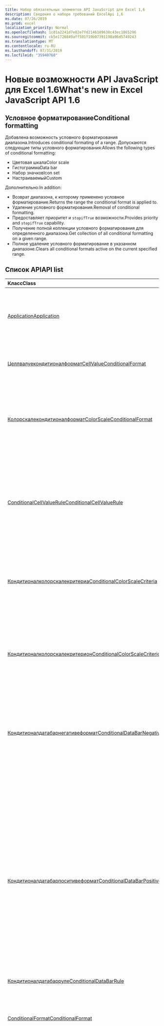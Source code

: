 ```yaml
---
title: Набор обязательных элементов API JavaScript для Excel 1,6
description: Сведения о наборе требований ExcelApi 1,6
ms.date: 07/26/2019
ms.prod: excel
localization_priority: Normal
ms.openlocfilehash: 1c81a2241d7e82e7fd2146189638c43ec1865296
ms.sourcegitcommit: cb5e1726849aff591f19b07391198a96d5749243
ms.translationtype: MT
ms.contentlocale: ru-RU
ms.lasthandoff: 07/31/2019
ms.locfileid: "35940768"
---
```

# <a name="whats-new-in-excel-javascript-api-16"></a><span data-ttu-id="0f545-103">Новые возможности API JavaScript для Excel 1.6</span><span class="sxs-lookup"><span data-stu-id="0f545-103">What's new in Excel JavaScript API 1.6</span></span>

## <a name="conditional-formatting"></a><span data-ttu-id="0f545-104">Условное форматирование</span><span class="sxs-lookup"><span data-stu-id="0f545-104">Conditional formatting</span></span>

<span data-ttu-id="0f545-105">Добавлена возможность условного форматирования диапазона.</span><span class="sxs-lookup"><span data-stu-id="0f545-105">Introduces conditional formating of a range.</span></span> <span data-ttu-id="0f545-106">Допускаются следующие типы условного форматирования:</span><span class="sxs-lookup"><span data-stu-id="0f545-106">Allows the following types of conditional formatting:</span></span>

* <span data-ttu-id="0f545-107">Цветовая шкала</span><span class="sxs-lookup"><span data-stu-id="0f545-107">Color scale</span></span>
* <span data-ttu-id="0f545-108">Гистограмма</span><span class="sxs-lookup"><span data-stu-id="0f545-108">Data bar</span></span>
* <span data-ttu-id="0f545-109">Набор значков</span><span class="sxs-lookup"><span data-stu-id="0f545-109">Icon set</span></span>
* <span data-ttu-id="0f545-110">Настраиваемый</span><span class="sxs-lookup"><span data-stu-id="0f545-110">Custom</span></span>

<span data-ttu-id="0f545-111">Дополнительно:</span><span class="sxs-lookup"><span data-stu-id="0f545-111">In addition:</span></span>

* <span data-ttu-id="0f545-112">Возврат диапазона, к которому применено условное форматирование.</span><span class="sxs-lookup"><span data-stu-id="0f545-112">Returns the range the conditional format is applied to.</span></span>
* <span data-ttu-id="0f545-113">Удаление условного форматирования.</span><span class="sxs-lookup"><span data-stu-id="0f545-113">Removal of conditional formatting.</span></span>
* <span data-ttu-id="0f545-114">Предоставляет приоритет и `stopifTrue` возможности.</span><span class="sxs-lookup"><span data-stu-id="0f545-114">Provides priority and `stopifTrue` capability.</span></span>
* <span data-ttu-id="0f545-115">Получение полной коллекции условного форматирования для определенного диапазона.</span><span class="sxs-lookup"><span data-stu-id="0f545-115">Get collection of all conditional formatting on a given range.</span></span>
* <span data-ttu-id="0f545-116">Полное удаление условного форматирование в указанном диапазоне.</span><span class="sxs-lookup"><span data-stu-id="0f545-116">Clears all conditional formats active on the current specified range.</span></span>

## <a name="api-list"></a><span data-ttu-id="0f545-117">Список API</span><span class="sxs-lookup"><span data-stu-id="0f545-117">API list</span></span>

| <span data-ttu-id="0f545-118">Класс</span><span class="sxs-lookup"><span data-stu-id="0f545-118">Class</span></span> | <span data-ttu-id="0f545-119">Поля</span><span class="sxs-lookup"><span data-stu-id="0f545-119">Fields</span></span> | <span data-ttu-id="0f545-120">Описание</span><span class="sxs-lookup"><span data-stu-id="0f545-120">Description</span></span> |
|:---|:---|:---|
|[<span data-ttu-id="0f545-121">Application</span><span class="sxs-lookup"><span data-stu-id="0f545-121">Application</span></span>](/javascript/api/excel/excel.application)|[<span data-ttu-id="0f545-122">Суспендапикалкулатионунтилнекстсинк ()</span><span class="sxs-lookup"><span data-stu-id="0f545-122">suspendApiCalculationUntilNextSync()</span></span>](/javascript/api/excel/excel.application#suspendapicalculationuntilnextsync--)|<span data-ttu-id="0f545-p102">Приостанавливает вычисление до вызова следующего "context.sync()". После этого за пересчет книги и распространение всех зависимостей несет ответственность разработчик.</span><span class="sxs-lookup"><span data-stu-id="0f545-p102">Suspends calculation until the next "context.sync()" is called. Once set, it is the developer's responsibility to re-calc the workbook, to ensure that any dependencies are propagated.</span></span>|
|[<span data-ttu-id="0f545-125">Целлвалуекондитионалформат</span><span class="sxs-lookup"><span data-stu-id="0f545-125">CellValueConditionalFormat</span></span>](/javascript/api/excel/excel.cellvalueconditionalformat)|[<span data-ttu-id="0f545-126">format</span><span class="sxs-lookup"><span data-stu-id="0f545-126">format</span></span>](/javascript/api/excel/excel.cellvalueconditionalformat#format)|<span data-ttu-id="0f545-127">Возвращает объект Format, который инкапсулирует шрифты условного форматирования, заливки, границы и другие свойства.</span><span class="sxs-lookup"><span data-stu-id="0f545-127">Returns a format object, encapsulating the conditional formats font, fill, borders, and other properties.</span></span>|
||[<span data-ttu-id="0f545-128">правила</span><span class="sxs-lookup"><span data-stu-id="0f545-128">rule</span></span>](/javascript/api/excel/excel.cellvalueconditionalformat#rule)|<span data-ttu-id="0f545-129">Представляет объект Rule в этом условном форматировании.</span><span class="sxs-lookup"><span data-stu-id="0f545-129">Represents the Rule object on this conditional format.</span></span>|
|[<span data-ttu-id="0f545-130">Колорскалекондитионалформат</span><span class="sxs-lookup"><span data-stu-id="0f545-130">ColorScaleConditionalFormat</span></span>](/javascript/api/excel/excel.colorscaleconditionalformat)|[<span data-ttu-id="0f545-131">criteria</span><span class="sxs-lookup"><span data-stu-id="0f545-131">criteria</span></span>](/javascript/api/excel/excel.colorscaleconditionalformat#criteria)|<span data-ttu-id="0f545-132">Критерии цветовой шкалы.</span><span class="sxs-lookup"><span data-stu-id="0f545-132">The criteria of the color scale.</span></span> <span data-ttu-id="0f545-133">При использовании цветовой шкалы с двумя координатами средняя точка является необязательной.</span><span class="sxs-lookup"><span data-stu-id="0f545-133">Midpoint is optional when using a two point color scale.</span></span>|
||[<span data-ttu-id="0f545-134">Сриколорскале</span><span class="sxs-lookup"><span data-stu-id="0f545-134">threeColorScale</span></span>](/javascript/api/excel/excel.colorscaleconditionalformat#threecolorscale)|<span data-ttu-id="0f545-135">Если задано значение true, цветовая шкала будет иметь три точки (минимальная, средняя, максимальная), в противном случае будет существовать два (минимум, максимум).</span><span class="sxs-lookup"><span data-stu-id="0f545-135">If true the color scale will have three points (minimum, midpoint, maximum), otherwise it will have two (minimum, maximum).</span></span>|
|[<span data-ttu-id="0f545-136">ConditionalCellValueRule</span><span class="sxs-lookup"><span data-stu-id="0f545-136">ConditionalCellValueRule</span></span>](/javascript/api/excel/excel.conditionalcellvaluerule)|[<span data-ttu-id="0f545-137">Formula1</span><span class="sxs-lookup"><span data-stu-id="0f545-137">formula1</span></span>](/javascript/api/excel/excel.conditionalcellvaluerule#formula1)|<span data-ttu-id="0f545-138">Формула, с помощью которой при необходимости оценивается правило условного форматирования.</span><span class="sxs-lookup"><span data-stu-id="0f545-138">The formula, if required, to evaluate the conditional format rule on.</span></span>|
||[<span data-ttu-id="0f545-139">formula2</span><span class="sxs-lookup"><span data-stu-id="0f545-139">formula2</span></span>](/javascript/api/excel/excel.conditionalcellvaluerule#formula2)|<span data-ttu-id="0f545-140">Формула, с помощью которой при необходимости оценивается правило условного форматирования.</span><span class="sxs-lookup"><span data-stu-id="0f545-140">The formula, if required, to evaluate the conditional format rule on.</span></span>|
||[<span data-ttu-id="0f545-141">or</span><span class="sxs-lookup"><span data-stu-id="0f545-141">operator</span></span>](/javascript/api/excel/excel.conditionalcellvaluerule#operator)|<span data-ttu-id="0f545-142">Оператор условного форматирования текста.</span><span class="sxs-lookup"><span data-stu-id="0f545-142">The operator of the text conditional format.</span></span>|
|[<span data-ttu-id="0f545-143">Кондитионалколорскалекритериа</span><span class="sxs-lookup"><span data-stu-id="0f545-143">ConditionalColorScaleCriteria</span></span>](/javascript/api/excel/excel.conditionalcolorscalecriteria)|[<span data-ttu-id="0f545-144">maximum</span><span class="sxs-lookup"><span data-stu-id="0f545-144">maximum</span></span>](/javascript/api/excel/excel.conditionalcolorscalecriteria#maximum)|<span data-ttu-id="0f545-145">Условие цветовой шкалы "максимальная точка".</span><span class="sxs-lookup"><span data-stu-id="0f545-145">The maximum point Color Scale Criterion.</span></span>|
||[<span data-ttu-id="0f545-146">точка</span><span class="sxs-lookup"><span data-stu-id="0f545-146">midpoint</span></span>](/javascript/api/excel/excel.conditionalcolorscalecriteria#midpoint)|<span data-ttu-id="0f545-147">Условие цветовой шкалы "средняя точка", если используется трехцветная цветовая шкала.</span><span class="sxs-lookup"><span data-stu-id="0f545-147">The midpoint Color Scale Criterion if the color scale is a 3-color scale.</span></span>|
||[<span data-ttu-id="0f545-148">minimum</span><span class="sxs-lookup"><span data-stu-id="0f545-148">minimum</span></span>](/javascript/api/excel/excel.conditionalcolorscalecriteria#minimum)|<span data-ttu-id="0f545-149">Условие цветовой шкалы "минимальная точка".</span><span class="sxs-lookup"><span data-stu-id="0f545-149">The minimum point Color Scale Criterion.</span></span>|
|[<span data-ttu-id="0f545-150">Кондитионалколорскалекритерион</span><span class="sxs-lookup"><span data-stu-id="0f545-150">ConditionalColorScaleCriterion</span></span>](/javascript/api/excel/excel.conditionalcolorscalecriterion)|[<span data-ttu-id="0f545-151">color</span><span class="sxs-lookup"><span data-stu-id="0f545-151">color</span></span>](/javascript/api/excel/excel.conditionalcolorscalecriterion#color)|<span data-ttu-id="0f545-152">Цветовое HTML-представление цвета цветовой шкалы.</span><span class="sxs-lookup"><span data-stu-id="0f545-152">HTML color code representation of the color scale color.</span></span> <span data-ttu-id="0f545-153">Например,</span><span class="sxs-lookup"><span data-stu-id="0f545-153">E.g.</span></span> <span data-ttu-id="0f545-154">#FF0000 обозначает красный.</span><span class="sxs-lookup"><span data-stu-id="0f545-154">#FF0000 represents Red.</span></span>|
||[<span data-ttu-id="0f545-155">formula</span><span class="sxs-lookup"><span data-stu-id="0f545-155">formula</span></span>](/javascript/api/excel/excel.conditionalcolorscalecriterion#formula)|<span data-ttu-id="0f545-156">Число, формула или значение NULL (если указан тип LowestValue).</span><span class="sxs-lookup"><span data-stu-id="0f545-156">A number, a formula, or null (if Type is LowestValue).</span></span>|
||[<span data-ttu-id="0f545-157">type</span><span class="sxs-lookup"><span data-stu-id="0f545-157">type</span></span>](/javascript/api/excel/excel.conditionalcolorscalecriterion#type)|<span data-ttu-id="0f545-158">Какова должна основываться Условная формула условия.</span><span class="sxs-lookup"><span data-stu-id="0f545-158">What the criterion conditional formula should be based on.</span></span>|
|[<span data-ttu-id="0f545-159">Кондитионалдатабарнегативеформат</span><span class="sxs-lookup"><span data-stu-id="0f545-159">ConditionalDataBarNegativeFormat</span></span>](/javascript/api/excel/excel.conditionaldatabarnegativeformat)|[<span data-ttu-id="0f545-160">borderColor</span><span class="sxs-lookup"><span data-stu-id="0f545-160">borderColor</span></span>](/javascript/api/excel/excel.conditionaldatabarnegativeformat#bordercolor)|<span data-ttu-id="0f545-161">HTML-код, представляющий цвет линии границы в виде #RRGGBB (например, FFA500) или в виде ключевого слова (например, orange).</span><span class="sxs-lookup"><span data-stu-id="0f545-161">HTML color code representing the color of the border line, of the form #RRGGBB (e.g. "FFA500") or as a named HTML color (e.g. "orange").</span></span>|
||[<span data-ttu-id="0f545-162">fillColor</span><span class="sxs-lookup"><span data-stu-id="0f545-162">fillColor</span></span>](/javascript/api/excel/excel.conditionaldatabarnegativeformat#fillcolor)|<span data-ttu-id="0f545-163">HTML-код, представляющий цвет заливки в виде #RRGGBB (например, FFA500) или в виде ключевого слова (например, orange).</span><span class="sxs-lookup"><span data-stu-id="0f545-163">HTML color code representing the fill color, of the form #RRGGBB (e.g. "FFA500") or as a named HTML color (e.g. "orange").</span></span>|
||[<span data-ttu-id="0f545-164">Матчпоситивебордерколор</span><span class="sxs-lookup"><span data-stu-id="0f545-164">matchPositiveBorderColor</span></span>](/javascript/api/excel/excel.conditionaldatabarnegativeformat#matchpositivebordercolor)|<span data-ttu-id="0f545-165">Указывает, имеет ли отрицательная гистограмма тот же цвет границы, что и положительная.</span><span class="sxs-lookup"><span data-stu-id="0f545-165">Boolean representation of whether or not the negative DataBar has the same border color as the positive DataBar.</span></span>|
||[<span data-ttu-id="0f545-166">Матчпоситивефиллколор</span><span class="sxs-lookup"><span data-stu-id="0f545-166">matchPositiveFillColor</span></span>](/javascript/api/excel/excel.conditionaldatabarnegativeformat#matchpositivefillcolor)|<span data-ttu-id="0f545-167">Указывает, имеет ли отрицательная гистограмма тот же цвет заливки, что и положительная.</span><span class="sxs-lookup"><span data-stu-id="0f545-167">Boolean representation of whether or not the negative DataBar has the same fill color as the positive DataBar.</span></span>|
|[<span data-ttu-id="0f545-168">Кондитионалдатабарпоситивеформат</span><span class="sxs-lookup"><span data-stu-id="0f545-168">ConditionalDataBarPositiveFormat</span></span>](/javascript/api/excel/excel.conditionaldatabarpositiveformat)|[<span data-ttu-id="0f545-169">borderColor</span><span class="sxs-lookup"><span data-stu-id="0f545-169">borderColor</span></span>](/javascript/api/excel/excel.conditionaldatabarpositiveformat#bordercolor)|<span data-ttu-id="0f545-170">HTML-код, представляющий цвет линии границы в виде #RRGGBB (например, FFA500) или в виде ключевого слова (например, orange).</span><span class="sxs-lookup"><span data-stu-id="0f545-170">HTML color code representing the color of the border line, of the form #RRGGBB (e.g. "FFA500") or as a named HTML color (e.g. "orange").</span></span>|
||[<span data-ttu-id="0f545-171">fillColor</span><span class="sxs-lookup"><span data-stu-id="0f545-171">fillColor</span></span>](/javascript/api/excel/excel.conditionaldatabarpositiveformat#fillcolor)|<span data-ttu-id="0f545-172">HTML-код, представляющий цвет заливки в виде #RRGGBB (например, FFA500) или в виде ключевого слова (например, orange).</span><span class="sxs-lookup"><span data-stu-id="0f545-172">HTML color code representing the fill color, of the form #RRGGBB (e.g. "FFA500") or as a named HTML color (e.g. "orange").</span></span>|
||[<span data-ttu-id="0f545-173">Градиентфилл</span><span class="sxs-lookup"><span data-stu-id="0f545-173">gradientFill</span></span>](/javascript/api/excel/excel.conditionaldatabarpositiveformat#gradientfill)|<span data-ttu-id="0f545-174">Логическое значение, которое указывает, имеет ли гистограмма градиент.</span><span class="sxs-lookup"><span data-stu-id="0f545-174">Boolean representation of whether or not the DataBar has a gradient.</span></span>|
|[<span data-ttu-id="0f545-175">Кондитионалдатабарруле</span><span class="sxs-lookup"><span data-stu-id="0f545-175">ConditionalDataBarRule</span></span>](/javascript/api/excel/excel.conditionaldatabarrule)|[<span data-ttu-id="0f545-176">formula</span><span class="sxs-lookup"><span data-stu-id="0f545-176">formula</span></span>](/javascript/api/excel/excel.conditionaldatabarrule#formula)|<span data-ttu-id="0f545-177">Формула, с помощью которой при необходимости оценивается правило гистограммы.</span><span class="sxs-lookup"><span data-stu-id="0f545-177">The formula, if required, to evaluate the databar rule on.</span></span>|
||[<span data-ttu-id="0f545-178">type</span><span class="sxs-lookup"><span data-stu-id="0f545-178">type</span></span>](/javascript/api/excel/excel.conditionaldatabarrule#type)|<span data-ttu-id="0f545-179">Тип правила для гистограмма.</span><span class="sxs-lookup"><span data-stu-id="0f545-179">The type of rule for the databar.</span></span>|
|[<span data-ttu-id="0f545-180">ConditionalFormat</span><span class="sxs-lookup"><span data-stu-id="0f545-180">ConditionalFormat</span></span>](/javascript/api/excel/excel.conditionalformat)|[<span data-ttu-id="0f545-181">delete()</span><span class="sxs-lookup"><span data-stu-id="0f545-181">delete()</span></span>](/javascript/api/excel/excel.conditionalformat#delete--)|<span data-ttu-id="0f545-182">Удаляет это условное форматирование.</span><span class="sxs-lookup"><span data-stu-id="0f545-182">Deletes this conditional format.</span></span>|
||[<span data-ttu-id="0f545-183">getRange()</span><span class="sxs-lookup"><span data-stu-id="0f545-183">getRange()</span></span>](/javascript/api/excel/excel.conditionalformat#getrange--)|<span data-ttu-id="0f545-184">Возврат диапазона, к которому применено условное форматирование.</span><span class="sxs-lookup"><span data-stu-id="0f545-184">Returns the range the conditonal format is applied to.</span></span> <span data-ttu-id="0f545-185">Выдает ошибку, если условное форматирование применяется к нескольким диапазонам.</span><span class="sxs-lookup"><span data-stu-id="0f545-185">Throws an error if the conditional format is applied to multiple ranges.</span></span> <span data-ttu-id="0f545-186">Только для чтения.</span><span class="sxs-lookup"><span data-stu-id="0f545-186">Read-only.</span></span>|
||[<span data-ttu-id="0f545-187">getRangeOrNullObject()</span><span class="sxs-lookup"><span data-stu-id="0f545-187">getRangeOrNullObject()</span></span>](/javascript/api/excel/excel.conditionalformat#getrangeornullobject--)|<span data-ttu-id="0f545-188">Возвращает диапазон, к которому применяется формат кондитонал, или пустой объект, если условное форматирование применяется к нескольким диапазонам.</span><span class="sxs-lookup"><span data-stu-id="0f545-188">Returns the range the conditonal format is applied to, or a null object if the conditional format is applied to multiple ranges.</span></span> <span data-ttu-id="0f545-189">Только для чтения.</span><span class="sxs-lookup"><span data-stu-id="0f545-189">Read-only.</span></span>|
||[<span data-ttu-id="0f545-190">важную</span><span class="sxs-lookup"><span data-stu-id="0f545-190">priority</span></span>](/javascript/api/excel/excel.conditionalformat#priority)|<span data-ttu-id="0f545-191">Приоритет (или индекс) в коллекции условных форматов, в которой в настоящее время существует данное условное форматирование.</span><span class="sxs-lookup"><span data-stu-id="0f545-191">The priority (or index) within the conditional format collection that this conditional format currently exists in.</span></span> <span data-ttu-id="0f545-192">Изменение также</span><span class="sxs-lookup"><span data-stu-id="0f545-192">Changing this also</span></span>|
||[<span data-ttu-id="0f545-193">cellValue</span><span class="sxs-lookup"><span data-stu-id="0f545-193">cellValue</span></span>](/javascript/api/excel/excel.conditionalformat#cellvalue)|<span data-ttu-id="0f545-194">Возвращает свойства условного форматирования значения ячейки, если текущим условным форматированием является тип CellValue.</span><span class="sxs-lookup"><span data-stu-id="0f545-194">Returns the cell value conditional format properties if the current conditional format is a CellValue type.</span></span>|
||[<span data-ttu-id="0f545-195">Целлвалуеорнуллобжект</span><span class="sxs-lookup"><span data-stu-id="0f545-195">cellValueOrNullObject</span></span>](/javascript/api/excel/excel.conditionalformat#cellvalueornullobject)|<span data-ttu-id="0f545-196">Возвращает свойства условного форматирования значения ячейки, если текущим условным форматированием является тип CellValue.</span><span class="sxs-lookup"><span data-stu-id="0f545-196">Returns the cell value conditional format properties if the current conditional format is a CellValue type.</span></span>|
||[<span data-ttu-id="0f545-197">Справа</span><span class="sxs-lookup"><span data-stu-id="0f545-197">colorScale</span></span>](/javascript/api/excel/excel.conditionalformat#colorscale)|<span data-ttu-id="0f545-198">Возвращает свойства условного форматирования цветовой шкалы, если текущим условным форматированием является тип цветовой шкалы.</span><span class="sxs-lookup"><span data-stu-id="0f545-198">Returns the ColorScale conditional format properties if the current conditional format is an ColorScale type.</span></span> <span data-ttu-id="0f545-199">Только для чтения.</span><span class="sxs-lookup"><span data-stu-id="0f545-199">Read-only.</span></span>|
||[<span data-ttu-id="0f545-200">Колорскалеорнуллобжект</span><span class="sxs-lookup"><span data-stu-id="0f545-200">colorScaleOrNullObject</span></span>](/javascript/api/excel/excel.conditionalformat#colorscaleornullobject)|<span data-ttu-id="0f545-201">Возвращает свойства условного форматирования цветовой шкалы, если текущим условным форматированием является тип цветовой шкалы.</span><span class="sxs-lookup"><span data-stu-id="0f545-201">Returns the ColorScale conditional format properties if the current conditional format is an ColorScale type.</span></span> <span data-ttu-id="0f545-202">Только для чтения.</span><span class="sxs-lookup"><span data-stu-id="0f545-202">Read-only.</span></span>|
||[<span data-ttu-id="0f545-203">собственный</span><span class="sxs-lookup"><span data-stu-id="0f545-203">custom</span></span>](/javascript/api/excel/excel.conditionalformat#custom)|<span data-ttu-id="0f545-204">Возвращает свойства настраиваемого условного форматирования, если текущим условным форматированием является настраиваемый тип.</span><span class="sxs-lookup"><span data-stu-id="0f545-204">Returns the custom conditional format properties if the current conditional format is a custom type.</span></span> <span data-ttu-id="0f545-205">Только для чтения.</span><span class="sxs-lookup"><span data-stu-id="0f545-205">Read-only.</span></span>|
||[<span data-ttu-id="0f545-206">Кустоморнуллобжект</span><span class="sxs-lookup"><span data-stu-id="0f545-206">customOrNullObject</span></span>](/javascript/api/excel/excel.conditionalformat#customornullobject)|<span data-ttu-id="0f545-207">Возвращает свойства настраиваемого условного форматирования, если текущим условным форматированием является настраиваемый тип.</span><span class="sxs-lookup"><span data-stu-id="0f545-207">Returns the custom conditional format properties if the current conditional format is a custom type.</span></span> <span data-ttu-id="0f545-208">Только для чтения.</span><span class="sxs-lookup"><span data-stu-id="0f545-208">Read-only.</span></span>|
||[<span data-ttu-id="0f545-209">Гистограмма</span><span class="sxs-lookup"><span data-stu-id="0f545-209">dataBar</span></span>](/javascript/api/excel/excel.conditionalformat#databar)|<span data-ttu-id="0f545-210">Возвращает свойства гистограммы, если текущим условным форматированием является панель данных.</span><span class="sxs-lookup"><span data-stu-id="0f545-210">Returns the data bar properties if the current conditional format is a data bar.</span></span> <span data-ttu-id="0f545-211">Только для чтения.</span><span class="sxs-lookup"><span data-stu-id="0f545-211">Read-only.</span></span>|
||[<span data-ttu-id="0f545-212">Датабарорнуллобжект</span><span class="sxs-lookup"><span data-stu-id="0f545-212">dataBarOrNullObject</span></span>](/javascript/api/excel/excel.conditionalformat#databarornullobject)|<span data-ttu-id="0f545-213">Возвращает свойства гистограммы, если текущим условным форматированием является панель данных.</span><span class="sxs-lookup"><span data-stu-id="0f545-213">Returns the data bar properties if the current conditional format is a data bar.</span></span> <span data-ttu-id="0f545-214">Только для чтения.</span><span class="sxs-lookup"><span data-stu-id="0f545-214">Read-only.</span></span>|
||[<span data-ttu-id="0f545-215">iconSet</span><span class="sxs-lookup"><span data-stu-id="0f545-215">iconSet</span></span>](/javascript/api/excel/excel.conditionalformat#iconset)|<span data-ttu-id="0f545-216">Возвращает свойства условного форматирования набора значков, если текущим условным форматированием является тип набора значков.</span><span class="sxs-lookup"><span data-stu-id="0f545-216">Returns the IconSet conditional format properties if the current conditional format is an IconSet type.</span></span> <span data-ttu-id="0f545-217">Только для чтения.</span><span class="sxs-lookup"><span data-stu-id="0f545-217">Read-only.</span></span>|
||[<span data-ttu-id="0f545-218">Иконсеторнуллобжект</span><span class="sxs-lookup"><span data-stu-id="0f545-218">iconSetOrNullObject</span></span>](/javascript/api/excel/excel.conditionalformat#iconsetornullobject)|<span data-ttu-id="0f545-219">Возвращает свойства условного форматирования набора значков, если текущим условным форматированием является тип набора значков.</span><span class="sxs-lookup"><span data-stu-id="0f545-219">Returns the IconSet conditional format properties if the current conditional format is an IconSet type.</span></span> <span data-ttu-id="0f545-220">Только для чтения.</span><span class="sxs-lookup"><span data-stu-id="0f545-220">Read-only.</span></span>|
||[<span data-ttu-id="0f545-221">id</span><span class="sxs-lookup"><span data-stu-id="0f545-221">id</span></span>](/javascript/api/excel/excel.conditionalformat#id)|<span data-ttu-id="0f545-222">Приоритет условного форматирования в пределах текущего класса ConditionalFormatCollection.</span><span class="sxs-lookup"><span data-stu-id="0f545-222">The Priority of the Conditional Format within the current ConditionalFormatCollection.</span></span> <span data-ttu-id="0f545-223">Только для чтения.</span><span class="sxs-lookup"><span data-stu-id="0f545-223">Read-only.</span></span>|
||[<span data-ttu-id="0f545-224">набора</span><span class="sxs-lookup"><span data-stu-id="0f545-224">preset</span></span>](/javascript/api/excel/excel.conditionalformat#preset)|<span data-ttu-id="0f545-225">Возвращает условное форматирование предварительно установленных условий.</span><span class="sxs-lookup"><span data-stu-id="0f545-225">Returns the preset criteria conditional format.</span></span> <span data-ttu-id="0f545-226">Дополнительные сведения см. в статье Excel. Пресеткритериакондитионалформат.</span><span class="sxs-lookup"><span data-stu-id="0f545-226">See Excel.PresetCriteriaConditionalFormat for more details.</span></span>|
||[<span data-ttu-id="0f545-227">Пресеторнуллобжект</span><span class="sxs-lookup"><span data-stu-id="0f545-227">presetOrNullObject</span></span>](/javascript/api/excel/excel.conditionalformat#presetornullobject)|<span data-ttu-id="0f545-228">Возвращает условное форматирование предварительно установленных условий.</span><span class="sxs-lookup"><span data-stu-id="0f545-228">Returns the preset criteria conditional format.</span></span> <span data-ttu-id="0f545-229">Дополнительные сведения см. в статье Excel. Пресеткритериакондитионалформат.</span><span class="sxs-lookup"><span data-stu-id="0f545-229">See Excel.PresetCriteriaConditionalFormat for more details.</span></span>|
||[<span data-ttu-id="0f545-230">Тексткомпарисон</span><span class="sxs-lookup"><span data-stu-id="0f545-230">textComparison</span></span>](/javascript/api/excel/excel.conditionalformat#textcomparison)|<span data-ttu-id="0f545-231">Возвращает определенные свойства условного форматирования текста, если текущим условным форматированием является текстовый тип.</span><span class="sxs-lookup"><span data-stu-id="0f545-231">Returns the specific text conditional format properties if the current conditional format is a text type.</span></span>|
||[<span data-ttu-id="0f545-232">Тексткомпарисонорнуллобжект</span><span class="sxs-lookup"><span data-stu-id="0f545-232">textComparisonOrNullObject</span></span>](/javascript/api/excel/excel.conditionalformat#textcomparisonornullobject)|<span data-ttu-id="0f545-233">Возвращает определенные свойства условного форматирования текста, если текущим условным форматированием является текстовый тип.</span><span class="sxs-lookup"><span data-stu-id="0f545-233">Returns the specific text conditional format properties if the current conditional format is a text type.</span></span>|
||[<span data-ttu-id="0f545-234">topBottom</span><span class="sxs-lookup"><span data-stu-id="0f545-234">topBottom</span></span>](/javascript/api/excel/excel.conditionalformat#topbottom)|<span data-ttu-id="0f545-235">Возвращает верхнее и нижнее свойства условного форматирования, если текущее условное форматирование имеет тип TopBottom.</span><span class="sxs-lookup"><span data-stu-id="0f545-235">Returns the Top/Bottom conditional format properties if the current conditional format is an TopBottom type.</span></span>|
||[<span data-ttu-id="0f545-236">Топботтоморнуллобжект</span><span class="sxs-lookup"><span data-stu-id="0f545-236">topBottomOrNullObject</span></span>](/javascript/api/excel/excel.conditionalformat#topbottomornullobject)|<span data-ttu-id="0f545-237">Возвращает верхнее и нижнее свойства условного форматирования, если текущее условное форматирование имеет тип TopBottom.</span><span class="sxs-lookup"><span data-stu-id="0f545-237">Returns the Top/Bottom conditional format properties if the current conditional format is an TopBottom type.</span></span>|
||[<span data-ttu-id="0f545-238">type</span><span class="sxs-lookup"><span data-stu-id="0f545-238">type</span></span>](/javascript/api/excel/excel.conditionalformat#type)|<span data-ttu-id="0f545-239">Тип условного форматирования.</span><span class="sxs-lookup"><span data-stu-id="0f545-239">A type of conditional format.</span></span> <span data-ttu-id="0f545-240">В каждый момент времени можно задать только один из них.</span><span class="sxs-lookup"><span data-stu-id="0f545-240">Only one can be set at a time.</span></span> <span data-ttu-id="0f545-241">Только для чтения.</span><span class="sxs-lookup"><span data-stu-id="0f545-241">Read-only.</span></span>|
||[<span data-ttu-id="0f545-242">stopIfTrue</span><span class="sxs-lookup"><span data-stu-id="0f545-242">stopIfTrue</span></span>](/javascript/api/excel/excel.conditionalformat#stopiftrue)|<span data-ttu-id="0f545-243">Если выполняются условия этого условного форматирования, форматы с более низким приоритетом не будут применяться в этой ячейке.</span><span class="sxs-lookup"><span data-stu-id="0f545-243">If the conditions of this conditional format are met, no lower-priority formats shall take effect on that cell.</span></span>|
|[<span data-ttu-id="0f545-244">Кондитионалформатколлектион</span><span class="sxs-lookup"><span data-stu-id="0f545-244">ConditionalFormatCollection</span></span>](/javascript/api/excel/excel.conditionalformatcollection)|[<span data-ttu-id="0f545-245">Добавить (тип: Excel. Кондитионалформаттипе)</span><span class="sxs-lookup"><span data-stu-id="0f545-245">add(type: Excel.ConditionalFormatType)</span></span>](/javascript/api/excel/excel.conditionalformatcollection#add-type-)|<span data-ttu-id="0f545-246">Добавляет новое условное форматирование в коллекцию по первому или верхнему приоритету.</span><span class="sxs-lookup"><span data-stu-id="0f545-246">Adds a new conditional format to the collection at the first/top priority.</span></span>|
||[<span data-ttu-id="0f545-247">clearAll ()</span><span class="sxs-lookup"><span data-stu-id="0f545-247">clearAll()</span></span>](/javascript/api/excel/excel.conditionalformatcollection#clearall--)|<span data-ttu-id="0f545-248">Полное удаление условного форматирование в указанном диапазоне.</span><span class="sxs-lookup"><span data-stu-id="0f545-248">Clears all conditional formats active on the current specified range.</span></span>|
||[<span data-ttu-id="0f545-249">getCount()</span><span class="sxs-lookup"><span data-stu-id="0f545-249">getCount()</span></span>](/javascript/api/excel/excel.conditionalformatcollection#getcount--)|<span data-ttu-id="0f545-250">Возвращает число условных форматов в книге.</span><span class="sxs-lookup"><span data-stu-id="0f545-250">Returns the number of conditional formats in the workbook.</span></span> <span data-ttu-id="0f545-251">Только для чтения.</span><span class="sxs-lookup"><span data-stu-id="0f545-251">Read-only.</span></span>|
||[<span data-ttu-id="0f545-252">getItem(id: string)</span><span class="sxs-lookup"><span data-stu-id="0f545-252">getItem(id: string)</span></span>](/javascript/api/excel/excel.conditionalformatcollection#getitem-id-)|<span data-ttu-id="0f545-253">Возвращает условное форматирование для указанного идентификатора.</span><span class="sxs-lookup"><span data-stu-id="0f545-253">Returns a conditional format for the given ID.</span></span>|
||[<span data-ttu-id="0f545-254">getItemAt(index: number)</span><span class="sxs-lookup"><span data-stu-id="0f545-254">getItemAt(index: number)</span></span>](/javascript/api/excel/excel.conditionalformatcollection#getitemat-index-)|<span data-ttu-id="0f545-255">Возвращает условное форматирование по индексу.</span><span class="sxs-lookup"><span data-stu-id="0f545-255">Returns a conditional format at the given index.</span></span>|
||[<span data-ttu-id="0f545-256">items</span><span class="sxs-lookup"><span data-stu-id="0f545-256">items</span></span>](/javascript/api/excel/excel.conditionalformatcollection#items)|<span data-ttu-id="0f545-257">Получает загруженные дочерние элементы в этой коллекции.</span><span class="sxs-lookup"><span data-stu-id="0f545-257">Gets the loaded child items in this collection.</span></span>|
|[<span data-ttu-id="0f545-258">ConditionalFormatRule</span><span class="sxs-lookup"><span data-stu-id="0f545-258">ConditionalFormatRule</span></span>](/javascript/api/excel/excel.conditionalformatrule)|[<span data-ttu-id="0f545-259">formula</span><span class="sxs-lookup"><span data-stu-id="0f545-259">formula</span></span>](/javascript/api/excel/excel.conditionalformatrule#formula)|<span data-ttu-id="0f545-260">Формула, с помощью которой при необходимости оценивается правило условного форматирования.</span><span class="sxs-lookup"><span data-stu-id="0f545-260">The formula, if required, to evaluate the conditional format rule on.</span></span>|
||[<span data-ttu-id="0f545-261">formulaLocal</span><span class="sxs-lookup"><span data-stu-id="0f545-261">formulaLocal</span></span>](/javascript/api/excel/excel.conditionalformatrule#formulalocal)|<span data-ttu-id="0f545-262">Формула, с помощью которой при необходимости оценивается правило условного форматирования на языке пользователя.</span><span class="sxs-lookup"><span data-stu-id="0f545-262">The formula, if required, to evaluate the conditional format rule on in the user's language.</span></span>|
||[<span data-ttu-id="0f545-263">formulaR1C1</span><span class="sxs-lookup"><span data-stu-id="0f545-263">formulaR1C1</span></span>](/javascript/api/excel/excel.conditionalformatrule#formular1c1)|<span data-ttu-id="0f545-264">Формула, с помощью которой при необходимости оценивается правило условного форматирования в формате R1C1.</span><span class="sxs-lookup"><span data-stu-id="0f545-264">The formula, if required, to evaluate the conditional format rule on in R1C1-style notation.</span></span>|
|[<span data-ttu-id="0f545-265">ConditionalIconCriterion</span><span class="sxs-lookup"><span data-stu-id="0f545-265">ConditionalIconCriterion</span></span>](/javascript/api/excel/excel.conditionaliconcriterion)|[<span data-ttu-id="0f545-266">Кустомикон</span><span class="sxs-lookup"><span data-stu-id="0f545-266">customIcon</span></span>](/javascript/api/excel/excel.conditionaliconcriterion#customicon)|<span data-ttu-id="0f545-267">Специальный значок для текущего условия, если он отличается от набора значков по умолчанию, в противном случае возвращается значение NULL.</span><span class="sxs-lookup"><span data-stu-id="0f545-267">The custom icon for the current criterion if different from the default IconSet, else null will be returned.</span></span>|
||[<span data-ttu-id="0f545-268">formula</span><span class="sxs-lookup"><span data-stu-id="0f545-268">formula</span></span>](/javascript/api/excel/excel.conditionaliconcriterion#formula)|<span data-ttu-id="0f545-269">Число или формула в зависимости от типа.</span><span class="sxs-lookup"><span data-stu-id="0f545-269">A number or a formula depending on the type.</span></span>|
||[<span data-ttu-id="0f545-270">or</span><span class="sxs-lookup"><span data-stu-id="0f545-270">operator</span></span>](/javascript/api/excel/excel.conditionaliconcriterion#operator)|<span data-ttu-id="0f545-271">GreaterThan или Греатерсанорекуал для каждого типа правила для условного форматирования значка.</span><span class="sxs-lookup"><span data-stu-id="0f545-271">GreaterThan or GreaterThanOrEqual for each of the rule type for the Icon conditional format.</span></span>|
||[<span data-ttu-id="0f545-272">type</span><span class="sxs-lookup"><span data-stu-id="0f545-272">type</span></span>](/javascript/api/excel/excel.conditionaliconcriterion#type)|<span data-ttu-id="0f545-273">На чем должна основываться условная формула значка.</span><span class="sxs-lookup"><span data-stu-id="0f545-273">What the icon conditional formula should be based on.</span></span>|
|[<span data-ttu-id="0f545-274">ConditionalPresetCriteriaRule</span><span class="sxs-lookup"><span data-stu-id="0f545-274">ConditionalPresetCriteriaRule</span></span>](/javascript/api/excel/excel.conditionalpresetcriteriarule)|[<span data-ttu-id="0f545-275">текущего</span><span class="sxs-lookup"><span data-stu-id="0f545-275">criterion</span></span>](/javascript/api/excel/excel.conditionalpresetcriteriarule#criterion)|<span data-ttu-id="0f545-276">Критерий условного форматирования.</span><span class="sxs-lookup"><span data-stu-id="0f545-276">The criterion of the conditional format.</span></span>|
|[<span data-ttu-id="0f545-277">Кондитионалранжебордер</span><span class="sxs-lookup"><span data-stu-id="0f545-277">ConditionalRangeBorder</span></span>](/javascript/api/excel/excel.conditionalrangeborder)|[<span data-ttu-id="0f545-278">color</span><span class="sxs-lookup"><span data-stu-id="0f545-278">color</span></span>](/javascript/api/excel/excel.conditionalrangeborder#color)|<span data-ttu-id="0f545-279">HTML-код, представляющий цвет линии границы в виде #RRGGBB (например, FFA500) или в виде ключевого слова (например, orange).</span><span class="sxs-lookup"><span data-stu-id="0f545-279">HTML color code representing the color of the border line, of the form #RRGGBB (e.g. "FFA500") or as a named HTML color (e.g. "orange").</span></span>|
||[<span data-ttu-id="0f545-280">Сидеиндекс</span><span class="sxs-lookup"><span data-stu-id="0f545-280">sideIndex</span></span>](/javascript/api/excel/excel.conditionalrangeborder#sideindex)|<span data-ttu-id="0f545-281">Постоянное значение, указывающее определенную сторону границы.</span><span class="sxs-lookup"><span data-stu-id="0f545-281">Constant value that indicates the specific side of the border.</span></span> <span data-ttu-id="0f545-282">Дополнительные сведения см. в статье Excel. Кондитионалранжебордериндекс.</span><span class="sxs-lookup"><span data-stu-id="0f545-282">See Excel.ConditionalRangeBorderIndex for details.</span></span> <span data-ttu-id="0f545-283">Только для чтения.</span><span class="sxs-lookup"><span data-stu-id="0f545-283">Read-only.</span></span>|
||[<span data-ttu-id="0f545-284">style</span><span class="sxs-lookup"><span data-stu-id="0f545-284">style</span></span>](/javascript/api/excel/excel.conditionalrangeborder#style)|<span data-ttu-id="0f545-285">Одна из констант стиля линии, определяющая стиль линии границы.</span><span class="sxs-lookup"><span data-stu-id="0f545-285">One of the constants of line style specifying the line style for the border.</span></span> <span data-ttu-id="0f545-286">Дополнительные сведения см. в статье Excel. Бордерлинестиле.</span><span class="sxs-lookup"><span data-stu-id="0f545-286">See Excel.BorderLineStyle for details.</span></span>|
|[<span data-ttu-id="0f545-287">Кондитионалранжебордерколлектион</span><span class="sxs-lookup"><span data-stu-id="0f545-287">ConditionalRangeBorderCollection</span></span>](/javascript/api/excel/excel.conditionalrangebordercollection)|[<span data-ttu-id="0f545-288">GetItem (index: Excel. Кондитионалранжебордериндекс)</span><span class="sxs-lookup"><span data-stu-id="0f545-288">getItem(index: Excel.ConditionalRangeBorderIndex)</span></span>](/javascript/api/excel/excel.conditionalrangebordercollection#getitem-index-)|<span data-ttu-id="0f545-289">Возвращает объект границы по его имени.</span><span class="sxs-lookup"><span data-stu-id="0f545-289">Gets a border object using its name.</span></span>|
||[<span data-ttu-id="0f545-290">getItemAt(index: number)</span><span class="sxs-lookup"><span data-stu-id="0f545-290">getItemAt(index: number)</span></span>](/javascript/api/excel/excel.conditionalrangebordercollection#getitemat-index-)|<span data-ttu-id="0f545-291">Возвращает объект границы по его индексу.</span><span class="sxs-lookup"><span data-stu-id="0f545-291">Gets a border object using its index.</span></span>|
||[<span data-ttu-id="0f545-292">bottom</span><span class="sxs-lookup"><span data-stu-id="0f545-292">bottom</span></span>](/javascript/api/excel/excel.conditionalrangebordercollection#bottom)|<span data-ttu-id="0f545-293">Получает нижнюю границу.</span><span class="sxs-lookup"><span data-stu-id="0f545-293">Gets the bottom border.</span></span> <span data-ttu-id="0f545-294">Только для чтения.</span><span class="sxs-lookup"><span data-stu-id="0f545-294">Read-only.</span></span>|
||[<span data-ttu-id="0f545-295">count</span><span class="sxs-lookup"><span data-stu-id="0f545-295">count</span></span>](/javascript/api/excel/excel.conditionalrangebordercollection#count)|<span data-ttu-id="0f545-296">Количество объектов границы в коллекции.</span><span class="sxs-lookup"><span data-stu-id="0f545-296">Number of border objects in the collection.</span></span> <span data-ttu-id="0f545-297">Только для чтения.</span><span class="sxs-lookup"><span data-stu-id="0f545-297">Read-only.</span></span>|
||[<span data-ttu-id="0f545-298">items</span><span class="sxs-lookup"><span data-stu-id="0f545-298">items</span></span>](/javascript/api/excel/excel.conditionalrangebordercollection#items)|<span data-ttu-id="0f545-299">Получает загруженные дочерние элементы в этой коллекции.</span><span class="sxs-lookup"><span data-stu-id="0f545-299">Gets the loaded child items in this collection.</span></span>|
||[<span data-ttu-id="0f545-300">left</span><span class="sxs-lookup"><span data-stu-id="0f545-300">left</span></span>](/javascript/api/excel/excel.conditionalrangebordercollection#left)|<span data-ttu-id="0f545-301">Получает левую границу.</span><span class="sxs-lookup"><span data-stu-id="0f545-301">Gets the left border.</span></span> <span data-ttu-id="0f545-302">Только для чтения.</span><span class="sxs-lookup"><span data-stu-id="0f545-302">Read-only.</span></span>|
||[<span data-ttu-id="0f545-303">right</span><span class="sxs-lookup"><span data-stu-id="0f545-303">right</span></span>](/javascript/api/excel/excel.conditionalrangebordercollection#right)|<span data-ttu-id="0f545-304">Получает правую границу.</span><span class="sxs-lookup"><span data-stu-id="0f545-304">Gets the right border.</span></span> <span data-ttu-id="0f545-305">Только для чтения.</span><span class="sxs-lookup"><span data-stu-id="0f545-305">Read-only.</span></span>|
||[<span data-ttu-id="0f545-306">top</span><span class="sxs-lookup"><span data-stu-id="0f545-306">top</span></span>](/javascript/api/excel/excel.conditionalrangebordercollection#top)|<span data-ttu-id="0f545-307">Получает верхнюю границу.</span><span class="sxs-lookup"><span data-stu-id="0f545-307">Gets the top border.</span></span> <span data-ttu-id="0f545-308">Только для чтения.</span><span class="sxs-lookup"><span data-stu-id="0f545-308">Read-only.</span></span>|
|[<span data-ttu-id="0f545-309">Кондитионалранжефилл</span><span class="sxs-lookup"><span data-stu-id="0f545-309">ConditionalRangeFill</span></span>](/javascript/api/excel/excel.conditionalrangefill)|[<span data-ttu-id="0f545-310">clear()</span><span class="sxs-lookup"><span data-stu-id="0f545-310">clear()</span></span>](/javascript/api/excel/excel.conditionalrangefill#clear--)|<span data-ttu-id="0f545-311">Удаляет заливку.</span><span class="sxs-lookup"><span data-stu-id="0f545-311">Resets the fill.</span></span>|
||[<span data-ttu-id="0f545-312">color</span><span class="sxs-lookup"><span data-stu-id="0f545-312">color</span></span>](/javascript/api/excel/excel.conditionalrangefill#color)|<span data-ttu-id="0f545-313">HTML-код, представляющий цвет заливки в виде #RRGGBB (например, FFA500) или в виде ключевого слова (например, orange).</span><span class="sxs-lookup"><span data-stu-id="0f545-313">HTML color code representing the color of the fill, of the form #RRGGBB (e.g. "FFA500") or as a named HTML color (e.g. "orange").</span></span>|
|[<span data-ttu-id="0f545-314">Кондитионалранжефонт</span><span class="sxs-lookup"><span data-stu-id="0f545-314">ConditionalRangeFont</span></span>](/javascript/api/excel/excel.conditionalrangefont)|[<span data-ttu-id="0f545-315">bold</span><span class="sxs-lookup"><span data-stu-id="0f545-315">bold</span></span>](/javascript/api/excel/excel.conditionalrangefont#bold)|<span data-ttu-id="0f545-316">Указывает, является ли шрифт полужирным.</span><span class="sxs-lookup"><span data-stu-id="0f545-316">Represents the bold status of font.</span></span>|
||[<span data-ttu-id="0f545-317">clear()</span><span class="sxs-lookup"><span data-stu-id="0f545-317">clear()</span></span>](/javascript/api/excel/excel.conditionalrangefont#clear--)|<span data-ttu-id="0f545-318">Удаляет форматирование шрифтов.</span><span class="sxs-lookup"><span data-stu-id="0f545-318">Resets the font formats.</span></span>|
||[<span data-ttu-id="0f545-319">color</span><span class="sxs-lookup"><span data-stu-id="0f545-319">color</span></span>](/javascript/api/excel/excel.conditionalrangefont#color)|<span data-ttu-id="0f545-320">HTML-код цвета текста.</span><span class="sxs-lookup"><span data-stu-id="0f545-320">HTML color code representation of the text color.</span></span> <span data-ttu-id="0f545-321">Например,</span><span class="sxs-lookup"><span data-stu-id="0f545-321">E.g.</span></span> <span data-ttu-id="0f545-322">#FF0000 обозначает красный.</span><span class="sxs-lookup"><span data-stu-id="0f545-322">#FF0000 represents Red.</span></span>|
||[<span data-ttu-id="0f545-323">italic</span><span class="sxs-lookup"><span data-stu-id="0f545-323">italic</span></span>](/javascript/api/excel/excel.conditionalrangefont#italic)|<span data-ttu-id="0f545-324">Указывает, применяется ли курсив.</span><span class="sxs-lookup"><span data-stu-id="0f545-324">Represents the italic status of the font.</span></span>|
||[<span data-ttu-id="0f545-325">strikethrough</span><span class="sxs-lookup"><span data-stu-id="0f545-325">strikethrough</span></span>](/javascript/api/excel/excel.conditionalrangefont#strikethrough)|<span data-ttu-id="0f545-326">Указывает, зачеркнут ли шрифт.</span><span class="sxs-lookup"><span data-stu-id="0f545-326">Represents the strikethrough status of the font.</span></span>|
||[<span data-ttu-id="0f545-327">underline</span><span class="sxs-lookup"><span data-stu-id="0f545-327">underline</span></span>](/javascript/api/excel/excel.conditionalrangefont#underline)|<span data-ttu-id="0f545-328">Тип подчеркивания, применяемый для шрифта.</span><span class="sxs-lookup"><span data-stu-id="0f545-328">Type of underline applied to the font.</span></span> <span data-ttu-id="0f545-329">Дополнительные сведения см. в статье Excel. Кондитионалранжефонтундерлинестиле.</span><span class="sxs-lookup"><span data-stu-id="0f545-329">See Excel.ConditionalRangeFontUnderlineStyle for details.</span></span>|
|[<span data-ttu-id="0f545-330">Кондитионалранжеформат</span><span class="sxs-lookup"><span data-stu-id="0f545-330">ConditionalRangeFormat</span></span>](/javascript/api/excel/excel.conditionalrangeformat)|[<span data-ttu-id="0f545-331">numberFormat</span><span class="sxs-lookup"><span data-stu-id="0f545-331">numberFormat</span></span>](/javascript/api/excel/excel.conditionalrangeformat#numberformat)|<span data-ttu-id="0f545-332">Представляет код числового формата Excel для заданного диапазона.</span><span class="sxs-lookup"><span data-stu-id="0f545-332">Represents Excel's number format code for the given range.</span></span> <span data-ttu-id="0f545-333">Очищается, если передается значение null.</span><span class="sxs-lookup"><span data-stu-id="0f545-333">Cleared if null is passed in.</span></span>|
||[<span data-ttu-id="0f545-334">borders</span><span class="sxs-lookup"><span data-stu-id="0f545-334">borders</span></span>](/javascript/api/excel/excel.conditionalrangeformat#borders)|<span data-ttu-id="0f545-335">Коллекция объектов Border, которые применяются к общему диапазону условного форматирования.</span><span class="sxs-lookup"><span data-stu-id="0f545-335">Collection of border objects that apply to the overall conditional format range.</span></span> <span data-ttu-id="0f545-336">Только для чтения.</span><span class="sxs-lookup"><span data-stu-id="0f545-336">Read-only.</span></span>|
||[<span data-ttu-id="0f545-337">fill</span><span class="sxs-lookup"><span data-stu-id="0f545-337">fill</span></span>](/javascript/api/excel/excel.conditionalrangeformat#fill)|<span data-ttu-id="0f545-338">Возвращает объект Fill, определенный в общем диапазоне условного форматирования.</span><span class="sxs-lookup"><span data-stu-id="0f545-338">Returns the fill object defined on the overall conditional format range.</span></span> <span data-ttu-id="0f545-339">Только для чтения.</span><span class="sxs-lookup"><span data-stu-id="0f545-339">Read-only.</span></span>|
||[<span data-ttu-id="0f545-340">font</span><span class="sxs-lookup"><span data-stu-id="0f545-340">font</span></span>](/javascript/api/excel/excel.conditionalrangeformat#font)|<span data-ttu-id="0f545-341">Возвращает объект Font, определенный в общем диапазоне условного форматирования.</span><span class="sxs-lookup"><span data-stu-id="0f545-341">Returns the font object defined on the overall conditional format range.</span></span> <span data-ttu-id="0f545-342">Только для чтения.</span><span class="sxs-lookup"><span data-stu-id="0f545-342">Read-only.</span></span>|
|[<span data-ttu-id="0f545-343">Кондитионалтексткомпарисонруле</span><span class="sxs-lookup"><span data-stu-id="0f545-343">ConditionalTextComparisonRule</span></span>](/javascript/api/excel/excel.conditionaltextcomparisonrule)|[<span data-ttu-id="0f545-344">or</span><span class="sxs-lookup"><span data-stu-id="0f545-344">operator</span></span>](/javascript/api/excel/excel.conditionaltextcomparisonrule#operator)|<span data-ttu-id="0f545-345">Оператор условного форматирования текста.</span><span class="sxs-lookup"><span data-stu-id="0f545-345">The operator of the text conditional format.</span></span>|
||[<span data-ttu-id="0f545-346">text</span><span class="sxs-lookup"><span data-stu-id="0f545-346">text</span></span>](/javascript/api/excel/excel.conditionaltextcomparisonrule#text)|<span data-ttu-id="0f545-347">Текстовое значение условного форматирования.</span><span class="sxs-lookup"><span data-stu-id="0f545-347">The Text value of conditional format.</span></span>|
|[<span data-ttu-id="0f545-348">ConditionalTopBottomRule</span><span class="sxs-lookup"><span data-stu-id="0f545-348">ConditionalTopBottomRule</span></span>](/javascript/api/excel/excel.conditionaltopbottomrule)|[<span data-ttu-id="0f545-349">rank</span><span class="sxs-lookup"><span data-stu-id="0f545-349">rank</span></span>](/javascript/api/excel/excel.conditionaltopbottomrule#rank)|<span data-ttu-id="0f545-350">От 1 до 1000 для числовых рейтингов или от 1 до 100 для процентных рейтингов.</span><span class="sxs-lookup"><span data-stu-id="0f545-350">The rank between 1 and 1000 for numeric ranks or 1 and 100 for percent ranks.</span></span>|
||[<span data-ttu-id="0f545-351">type</span><span class="sxs-lookup"><span data-stu-id="0f545-351">type</span></span>](/javascript/api/excel/excel.conditionaltopbottomrule#type)|<span data-ttu-id="0f545-352">Форматирование значений на основе верхнего или нижнего ранга.</span><span class="sxs-lookup"><span data-stu-id="0f545-352">Format values based on the top or bottom rank.</span></span>|
|[<span data-ttu-id="0f545-353">Кустомкондитионалформат</span><span class="sxs-lookup"><span data-stu-id="0f545-353">CustomConditionalFormat</span></span>](/javascript/api/excel/excel.customconditionalformat)|[<span data-ttu-id="0f545-354">format</span><span class="sxs-lookup"><span data-stu-id="0f545-354">format</span></span>](/javascript/api/excel/excel.customconditionalformat#format)|<span data-ttu-id="0f545-355">Возвращает объект Format, который инкапсулирует шрифты условного форматирования, заливки, границы и другие свойства.</span><span class="sxs-lookup"><span data-stu-id="0f545-355">Returns a format object, encapsulating the conditional formats font, fill, borders, and other properties.</span></span> <span data-ttu-id="0f545-356">Только для чтения.</span><span class="sxs-lookup"><span data-stu-id="0f545-356">Read-only.</span></span>|
||[<span data-ttu-id="0f545-357">правила</span><span class="sxs-lookup"><span data-stu-id="0f545-357">rule</span></span>](/javascript/api/excel/excel.customconditionalformat#rule)|<span data-ttu-id="0f545-358">Представляет объект Rule в этом условном форматировании.</span><span class="sxs-lookup"><span data-stu-id="0f545-358">Represents the Rule object on this conditional format.</span></span> <span data-ttu-id="0f545-359">Только для чтения.</span><span class="sxs-lookup"><span data-stu-id="0f545-359">Read-only.</span></span>|
|[<span data-ttu-id="0f545-360">Датабаркондитионалформат</span><span class="sxs-lookup"><span data-stu-id="0f545-360">DataBarConditionalFormat</span></span>](/javascript/api/excel/excel.databarconditionalformat)|[<span data-ttu-id="0f545-361">axisColor</span><span class="sxs-lookup"><span data-stu-id="0f545-361">axisColor</span></span>](/javascript/api/excel/excel.databarconditionalformat#axiscolor)|<span data-ttu-id="0f545-362">HTML-код, представляющий цвет линии оси в виде #RRGGBB (например, FFA500) или в виде ключевого слова (например, orange).</span><span class="sxs-lookup"><span data-stu-id="0f545-362">HTML color code representing the color of the Axis line, of the form #RRGGBB (e.g. "FFA500") or as a named HTML color (e.g. "orange").</span></span>|
||[<span data-ttu-id="0f545-363">Аксисформат</span><span class="sxs-lookup"><span data-stu-id="0f545-363">axisFormat</span></span>](/javascript/api/excel/excel.databarconditionalformat#axisformat)|<span data-ttu-id="0f545-364">Представление определения оси для панели данных Excel.</span><span class="sxs-lookup"><span data-stu-id="0f545-364">Representation of how the axis is determined for an Excel data bar.</span></span>|
||[<span data-ttu-id="0f545-365">Бардиректион</span><span class="sxs-lookup"><span data-stu-id="0f545-365">barDirection</span></span>](/javascript/api/excel/excel.databarconditionalformat#bardirection)|<span data-ttu-id="0f545-366">Представляет направление, на котором должен основываться рисунок на панели данных.</span><span class="sxs-lookup"><span data-stu-id="0f545-366">Represents the direction that the data bar graphic should be based on.</span></span>|
||[<span data-ttu-id="0f545-367">Ловербаундруле</span><span class="sxs-lookup"><span data-stu-id="0f545-367">lowerBoundRule</span></span>](/javascript/api/excel/excel.databarconditionalformat#lowerboundrule)|<span data-ttu-id="0f545-368">Правило для нижней границы гистограммы (и как ее вычислить).</span><span class="sxs-lookup"><span data-stu-id="0f545-368">The rule for what consistutes the lower bound (and how to calculate it, if applicable) for a data bar.</span></span>|
||[<span data-ttu-id="0f545-369">Негативеформат</span><span class="sxs-lookup"><span data-stu-id="0f545-369">negativeFormat</span></span>](/javascript/api/excel/excel.databarconditionalformat#negativeformat)|<span data-ttu-id="0f545-370">Отображение всех значений слева от оси в панели данных Excel.</span><span class="sxs-lookup"><span data-stu-id="0f545-370">Representation of all values to the left of the axis in an Excel data bar.</span></span> <span data-ttu-id="0f545-371">Только для чтения.</span><span class="sxs-lookup"><span data-stu-id="0f545-371">Read-only.</span></span>|
||[<span data-ttu-id="0f545-372">Поситивеформат</span><span class="sxs-lookup"><span data-stu-id="0f545-372">positiveFormat</span></span>](/javascript/api/excel/excel.databarconditionalformat#positiveformat)|<span data-ttu-id="0f545-373">Представление всех значений справа от оси в панели данных Excel.</span><span class="sxs-lookup"><span data-stu-id="0f545-373">Representation of all values to the right of the axis in an Excel data bar.</span></span> <span data-ttu-id="0f545-374">Только для чтения.</span><span class="sxs-lookup"><span data-stu-id="0f545-374">Read-only.</span></span>|
||[<span data-ttu-id="0f545-375">Шовдатабаронли</span><span class="sxs-lookup"><span data-stu-id="0f545-375">showDataBarOnly</span></span>](/javascript/api/excel/excel.databarconditionalformat#showdatabaronly)|<span data-ttu-id="0f545-376">Значение true скрывает значения ячеек, где применяется гистограмма.</span><span class="sxs-lookup"><span data-stu-id="0f545-376">If true, hides the values from the cells where the data bar is applied.</span></span>|
||[<span data-ttu-id="0f545-377">Уппербаундруле</span><span class="sxs-lookup"><span data-stu-id="0f545-377">upperBoundRule</span></span>](/javascript/api/excel/excel.databarconditionalformat#upperboundrule)|<span data-ttu-id="0f545-378">Правило для верхней границы гистограммы (и как ее вычислить).</span><span class="sxs-lookup"><span data-stu-id="0f545-378">The rule for what constitutes the upper bound (and how to calculate it, if applicable) for a data bar.</span></span>|
|[<span data-ttu-id="0f545-379">Иконсеткондитионалформат</span><span class="sxs-lookup"><span data-stu-id="0f545-379">IconSetConditionalFormat</span></span>](/javascript/api/excel/excel.iconsetconditionalformat)|[<span data-ttu-id="0f545-380">criteria</span><span class="sxs-lookup"><span data-stu-id="0f545-380">criteria</span></span>](/javascript/api/excel/excel.iconsetconditionalformat#criteria)|<span data-ttu-id="0f545-381">Массив критериев и IconSets для правил и потенциальных настраиваемых значков для условных значков.</span><span class="sxs-lookup"><span data-stu-id="0f545-381">An array of Criteria and IconSets for the rules and potential custom icons for conditional icons.</span></span> <span data-ttu-id="0f545-382">Обратите внимание, что для первого критерия можно изменить только настраиваемый значок, в то время как тип, формула и оператор будут игнорироваться при установке.</span><span class="sxs-lookup"><span data-stu-id="0f545-382">Note that for the first criterion only the custom icon can be modified, while type, formula, and operator will be ignored when set.</span></span>|
||[<span data-ttu-id="0f545-383">Реверсеиконордер</span><span class="sxs-lookup"><span data-stu-id="0f545-383">reverseIconOrder</span></span>](/javascript/api/excel/excel.iconsetconditionalformat#reverseiconorder)|<span data-ttu-id="0f545-384">Если этот параметр имеет значение true, отменяет порядок значков для набора значков.</span><span class="sxs-lookup"><span data-stu-id="0f545-384">If true, reverses the icon orders for the IconSet.</span></span> <span data-ttu-id="0f545-385">Обратите внимание, что этот параметр невозможно задать при использовании настраиваемых значков.</span><span class="sxs-lookup"><span data-stu-id="0f545-385">Note that this cannot be set if custom icons are used.</span></span>|
||[<span data-ttu-id="0f545-386">showIconOnly</span><span class="sxs-lookup"><span data-stu-id="0f545-386">showIconOnly</span></span>](/javascript/api/excel/excel.iconsetconditionalformat#showicononly)|<span data-ttu-id="0f545-387">Значение true скрывает значения и показывает только значки.</span><span class="sxs-lookup"><span data-stu-id="0f545-387">If true, hides the values and only shows icons.</span></span>|
||[<span data-ttu-id="0f545-388">style</span><span class="sxs-lookup"><span data-stu-id="0f545-388">style</span></span>](/javascript/api/excel/excel.iconsetconditionalformat#style)|<span data-ttu-id="0f545-389">Если этот параметр установлен, отображается параметр "набор значков" для условного форматирования.</span><span class="sxs-lookup"><span data-stu-id="0f545-389">If set, displays the IconSet option for the conditional format.</span></span>|
|[<span data-ttu-id="0f545-390">Пресеткритериакондитионалформат</span><span class="sxs-lookup"><span data-stu-id="0f545-390">PresetCriteriaConditionalFormat</span></span>](/javascript/api/excel/excel.presetcriteriaconditionalformat)|[<span data-ttu-id="0f545-391">format</span><span class="sxs-lookup"><span data-stu-id="0f545-391">format</span></span>](/javascript/api/excel/excel.presetcriteriaconditionalformat#format)|<span data-ttu-id="0f545-392">Возвращает объект Format, который инкапсулирует шрифты условного форматирования, заливки, границы и другие свойства.</span><span class="sxs-lookup"><span data-stu-id="0f545-392">Returns a format object, encapsulating the conditional formats font, fill, borders, and other properties.</span></span>|
||[<span data-ttu-id="0f545-393">правила</span><span class="sxs-lookup"><span data-stu-id="0f545-393">rule</span></span>](/javascript/api/excel/excel.presetcriteriaconditionalformat#rule)|<span data-ttu-id="0f545-394">Правило условного форматирования.</span><span class="sxs-lookup"><span data-stu-id="0f545-394">The rule of the conditional format.</span></span>|
|[<span data-ttu-id="0f545-395">Range</span><span class="sxs-lookup"><span data-stu-id="0f545-395">Range</span></span>](/javascript/api/excel/excel.range)|[<span data-ttu-id="0f545-396">calculate()</span><span class="sxs-lookup"><span data-stu-id="0f545-396">calculate()</span></span>](/javascript/api/excel/excel.range#calculate--)|<span data-ttu-id="0f545-397">Вычисляет диапазон ячеек на листе.</span><span class="sxs-lookup"><span data-stu-id="0f545-397">Calculates a range of cells on a worksheet.</span></span>|
||[<span data-ttu-id="0f545-398">conditionalFormats</span><span class="sxs-lookup"><span data-stu-id="0f545-398">conditionalFormats</span></span>](/javascript/api/excel/excel.range#conditionalformats)|<span data-ttu-id="0f545-399">Коллекция объектов Кондитионалформатс, пересекающих диапазон.</span><span class="sxs-lookup"><span data-stu-id="0f545-399">Collection of ConditionalFormats that intersect the range.</span></span> <span data-ttu-id="0f545-400">Только для чтения.</span><span class="sxs-lookup"><span data-stu-id="0f545-400">Read-only.</span></span>|
|[<span data-ttu-id="0f545-401">Тексткондитионалформат</span><span class="sxs-lookup"><span data-stu-id="0f545-401">TextConditionalFormat</span></span>](/javascript/api/excel/excel.textconditionalformat)|[<span data-ttu-id="0f545-402">format</span><span class="sxs-lookup"><span data-stu-id="0f545-402">format</span></span>](/javascript/api/excel/excel.textconditionalformat#format)|<span data-ttu-id="0f545-403">Возвращает объект Format, который инкапсулирует шрифты условного форматирования, заливки, границы и другие свойства.</span><span class="sxs-lookup"><span data-stu-id="0f545-403">Returns a format object, encapsulating the conditional formats font, fill, borders, and other properties.</span></span> <span data-ttu-id="0f545-404">Только для чтения.</span><span class="sxs-lookup"><span data-stu-id="0f545-404">Read-only.</span></span>|
||[<span data-ttu-id="0f545-405">правила</span><span class="sxs-lookup"><span data-stu-id="0f545-405">rule</span></span>](/javascript/api/excel/excel.textconditionalformat#rule)|<span data-ttu-id="0f545-406">Правило условного форматирования.</span><span class="sxs-lookup"><span data-stu-id="0f545-406">The rule of the conditional format.</span></span>|
|[<span data-ttu-id="0f545-407">Топботтомкондитионалформат</span><span class="sxs-lookup"><span data-stu-id="0f545-407">TopBottomConditionalFormat</span></span>](/javascript/api/excel/excel.topbottomconditionalformat)|[<span data-ttu-id="0f545-408">format</span><span class="sxs-lookup"><span data-stu-id="0f545-408">format</span></span>](/javascript/api/excel/excel.topbottomconditionalformat#format)|<span data-ttu-id="0f545-409">Возвращает объект Format, который инкапсулирует шрифты условного форматирования, заливки, границы и другие свойства.</span><span class="sxs-lookup"><span data-stu-id="0f545-409">Returns a format object, encapsulating the conditional formats font, fill, borders, and other properties.</span></span> <span data-ttu-id="0f545-410">Только для чтения.</span><span class="sxs-lookup"><span data-stu-id="0f545-410">Read-only.</span></span>|
||[<span data-ttu-id="0f545-411">правила</span><span class="sxs-lookup"><span data-stu-id="0f545-411">rule</span></span>](/javascript/api/excel/excel.topbottomconditionalformat#rule)|<span data-ttu-id="0f545-412">Критерии условного форматирования Top/Bottom.</span><span class="sxs-lookup"><span data-stu-id="0f545-412">The criteria of the Top/Bottom conditional format.</span></span>|
|[<span data-ttu-id="0f545-413">Worksheet</span><span class="sxs-lookup"><span data-stu-id="0f545-413">Worksheet</span></span>](/javascript/api/excel/excel.worksheet)|[<span data-ttu-id="0f545-414">Calculate (markAllDirty: Boolean)</span><span class="sxs-lookup"><span data-stu-id="0f545-414">calculate(markAllDirty: boolean)</span></span>](/javascript/api/excel/excel.worksheet#calculate-markalldirty-)|<span data-ttu-id="0f545-415">Вычисляет все ячейки на листе.</span><span class="sxs-lookup"><span data-stu-id="0f545-415">Calculates all cells on a worksheet.</span></span>|

## <a name="see-also"></a><span data-ttu-id="0f545-416">См. также</span><span class="sxs-lookup"><span data-stu-id="0f545-416">See also</span></span>

- [<span data-ttu-id="0f545-417">Справочная документация по API JavaScript для Excel</span><span class="sxs-lookup"><span data-stu-id="0f545-417">Excel JavaScript API Reference Documentation</span></span>](/javascript/api/excel)
- [<span data-ttu-id="0f545-418">Наборы обязательных элементов API JavaScript для Excel</span><span class="sxs-lookup"><span data-stu-id="0f545-418">Excel JavaScript API requirement sets</span></span>](./excel-api-requirement-sets.md)
